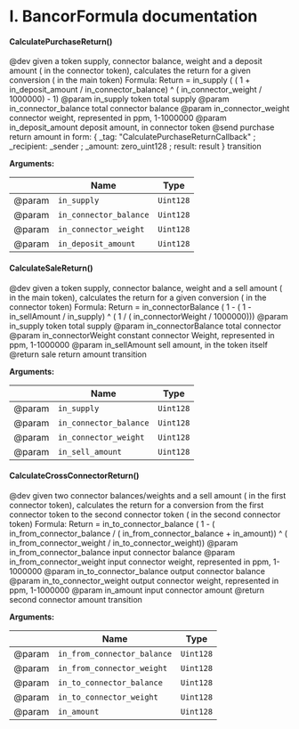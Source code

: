# I. BancorFormula documentation

#### CalculatePurchaseReturn()

 @dev given a token supply, connector balance, weight and a deposit amount ( in the connector token), calculates the return for a given conversion ( in the main token) Formula: Return = in_supply ( ( 1 + in_deposit_amount / in_connector_balance) ^ ( in_connector_weight / 1000000) - 1) @param in_supply token total supply @param in_connector_balance total connector balance @param in_connector_weight connector weight, represented in ppm, 1-1000000 @param in_deposit_amount deposit amount, in connector token @send purchase return amount in form: { _tag: "CalculatePurchaseReturnCallback" ; _recipient: _sender ; _amount: zero_uint128 ; result: result } transition

  **Arguments:**

|        | Name      | Type               |
| ------ | --------- | ------------------ |
| @param | `in_supply` | `Uint128`          |
| @param | `in_connector_balance` | `Uint128`          |
| @param | `in_connector_weight` | `Uint128`          |
| @param | `in_deposit_amount` | `Uint128`          |

#### CalculateSaleReturn()

 @dev given a token supply, connector balance, weight and a sell amount ( in the main token), calculates the return for a given conversion ( in the connector token) Formula: Return = in_connectorBalance ( 1 - ( 1 - in_sellAmount / in_supply) ^ ( 1 / ( in_connectorWeight / 1000000))) @param in_supply token total supply @param in_connectorBalance total connector @param in_connectorWeight constant connector Weight, represented in ppm, 1-1000000 @param in_sellAmount sell amount, in the token itself @return sale return amount transition

  **Arguments:**

|        | Name      | Type               |
| ------ | --------- | ------------------ |
| @param | `in_supply` | `Uint128`          |
| @param | `in_connector_balance` | `Uint128`          |
| @param | `in_connector_weight` | `Uint128`          |
| @param | `in_sell_amount` | `Uint128`          |

#### CalculateCrossConnectorReturn()

 @dev given two connector balances/weights and a sell amount ( in the first connector token), calculates the return for a conversion from the first connector token to the second connector token ( in the second connector token) Formula: Return = in_to_connector_balance ( 1 - ( in_from_connector_balance / ( in_from_connector_balance + in_amount)) ^ ( in_from_connector_weight / in_to_connector_weight)) @param in_from_connector_balance input connector balance @param in_from_connector_weight input connector weight, represented in ppm, 1-1000000 @param in_to_connector_balance output connector balance @param in_to_connector_weight output connector weight, represented in ppm, 1-1000000 @param in_amount input connector amount @return second connector amount transition

  **Arguments:**

|        | Name      | Type               |
| ------ | --------- | ------------------ |
| @param | `in_from_connector_balance` | `Uint128`          |
| @param | `in_from_connector_weight` | `Uint128`          |
| @param | `in_to_connector_balance` | `Uint128`          |
| @param | `in_to_connector_weight` | `Uint128`          |
| @param | `in_amount` | `Uint128`          |